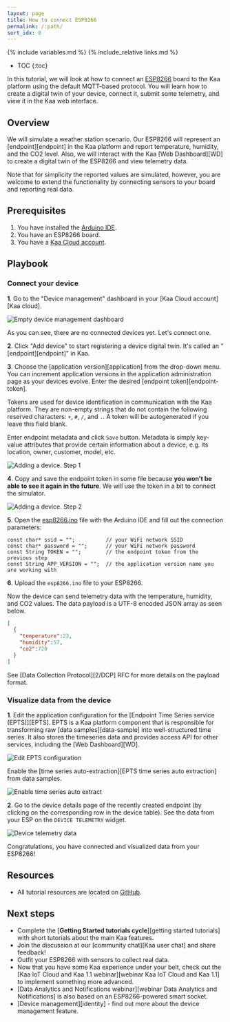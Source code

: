 ```yaml
---
layout: page
title: How to connect ESP8266
permalink: /:path/
sort_idx: 0
---
```


{% include variables.md %}
{% include_relative links.md %}

* TOC
{:toc}

In this tutorial, we will look at how to connect an [ESP8266][ESP8266] board to the Kaa platform using the default MQTT-based protocol.
You will learn how to create a digital twin of your device, connect it, submit some telemetry, and view it in the Kaa web interface.


## Overview

We will simulate a weather station scenario.
Our ESP8266 will represent an [endpoint][endpoint] in the Kaa platform and report temperature, humidity, and the CO2 level.
Also, we will interact with the Kaa [Web Dashboard][WD] to create a digital twin of the ESP8266 and view telemetry data.

Note that for simplicity the reported values are simulated, however, you are welcome to extend the functionality by connecting sensors to your board and reporting real data.


## Prerequisites

1. You have installed the [Arduino IDE][arduino-ide].
2. You have an ESP8266 board.
3. You have a [Kaa Cloud account][Kaa cloud free trial].


## Playbook


### Connect your device

**1**. Go to the "Device management" dashboard in your [Kaa Cloud account][Kaa cloud].

![Empty device management dashboard](attach/img/empty-device-management-dashboard.png)

As you can see, there are no connected devices yet.
Let's connect one.

**2**. Click "Add device" to start registering a device digital twin.
It's called an "[endpoint][endpoint]" in Kaa.

**3**. Choose the [application version][application] from the drop-down menu.
You can increment application versions in the application administration page as your devices evolve.
Enter the desired [endpoint token][endpoint-token].

Tokens are used for device identification in communication with the Kaa platform.
They are non-empty strings that do not contain the following reserved characters: `+`, `#`, `/`, and `.`.
A token will be autogenerated if you leave this field blank.

Enter endpoint metadata and click `Save` button.
Metadata is simply key-value attributes that provide certain information about a device, e.g. its location, owner, customer, model, etc.

![Adding a device. Step 1](attach/img/add-device-1.png)

**4**. Copy and save the endpoint token in some file because **you won't be able to see it again in the future**.
We will use the token in a bit to connect the simulator.

![Adding a device. Step 2](attach/img/add-device-2.png)

**5**. Open the [esp8266.ino][code-url] file with the Arduino IDE and fill out the connection parameters:

```
const char* ssid = "";          // your WiFi network SSID
const char* password = "";      // your WiFi network password
const String TOKEN = "";        // the endpoint token from the previous step
const String APP_VERSION = "";  // the application version name you are working with
```

**6**. Upload the `esp8266.ino` file to your ESP8266.

Now the device can send telemetry data with the temperature, humidity, and CO2 values.
The data payload is a UTF-8 encoded JSON array as seen below.

```json
[
  {
    "temperature":23,
    "humidity":57,
    "co2":720
  }
]
```

See [Data Collection Protocol][2/DCP] RFC for more details on the payload format.


### Visualize data from the device

**1**. Edit the application configuration for the [Endpoint Time Series service (EPTS)][EPTS].
EPTS is a Kaa platform component that is responsible for transforming raw [data samples][data-sample] into well-structured time series.
It also stores the timeseries data and provides access API for other services, including the [Web Dashboard][WD].

![Edit EPTS configuration](attach/img/epts-application-config.png)

Enable the [time series auto-extraction][EPTS time series auto extraction] from data samples.

![Enable time series auto extract](attach/img/epts-autoextract-config.png)

**2**. Go to the device details page of the recently created endpoint (by clicking on the corresponding row in the device table).
See the data from your ESP on the `DEVICE TELEMETRY` widget.

![Device telemetry data](attach/img/device-telemetry-data.png)

Congratulations, you have connected and visualized data from your ESP8266!


## Resources

* All tutorial resources are located on [GitHub][code-url].


## Next steps

- Complete the [**Getting Started tutorials cycle**][getting started tutorials] with short tutorials about the main Kaa features.
- Join the discussion at our [community chat][Kaa user chat] and share feedback!
- Outfit your ESP8266 with sensors to collect real data.
- Now that you have some Kaa experience under your belt, check out the [Kaa IoT Cloud and Kaa 1.1 webinar][webinar Kaa IoT Cloud and Kaa 1.1] to implement something more advanced.
- [Data Analytics and Notifications webinar][webinar Data Analytics and Notifications] is also based on an ESP8266-powered smart socket.
- [Device management][identity] - find out more about the device management feature.


[code-url]:                 https://github.com/kaaproject/kaa/tree/master/doc/Tutorials/connect-esp8266-to-kaa-platform/attach/code
[arduino-ide]:              https://www.arduino.cc/en/Main/Software
[ESP8266]:                  https://en.wikipedia.org/wiki/ESP8266
[Kaa cloud free trial]:     https://www.kaaproject.org/free-trial
